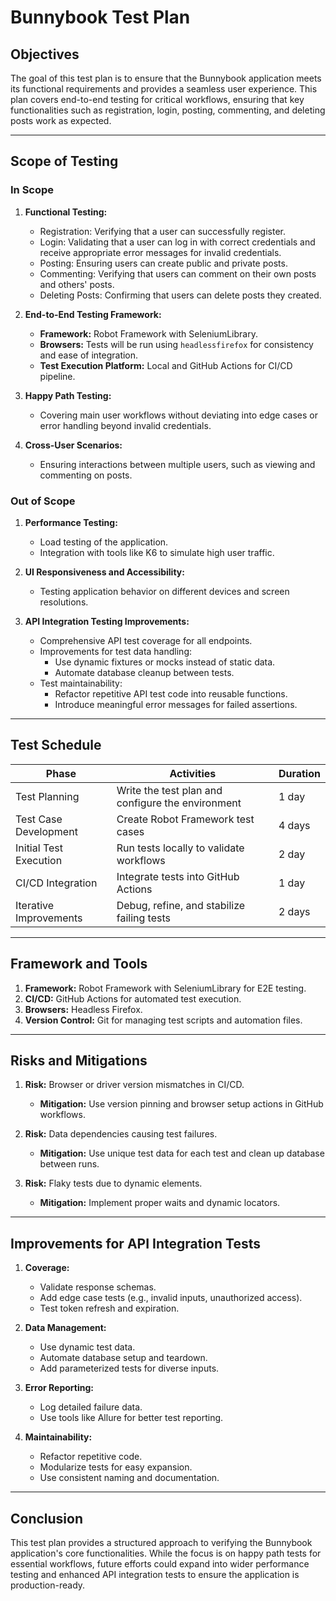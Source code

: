 # Bunnybook Test Plan

## Objectives
The goal of this test plan is to ensure that the Bunnybook application meets its functional requirements and provides a seamless user experience. This plan covers end-to-end testing for critical workflows, ensuring that key functionalities such as registration, login, posting, commenting, and deleting posts work as expected.

---

## Scope of Testing

### **In Scope**
1. **Functional Testing:**
   - Registration: Verifying that a user can successfully register.
   - Login: Validating that a user can log in with correct credentials and receive appropriate error messages for invalid credentials.
   - Posting: Ensuring users can create public and private posts.
   - Commenting: Verifying that users can comment on their own posts and others' posts.
   - Deleting Posts: Confirming that users can delete posts they created.

2. **End-to-End Testing Framework:**
   - **Framework:** Robot Framework with SeleniumLibrary.
   - **Browsers:** Tests will be run using `headlessfirefox` for consistency and ease of integration.
   - **Test Execution Platform:** Local and GitHub Actions for CI/CD pipeline.

3. **Happy Path Testing:** 
   - Covering main user workflows without deviating into edge cases or error handling beyond invalid credentials.

4. **Cross-User Scenarios:**
   - Ensuring interactions between multiple users, such as viewing and commenting on posts.

### **Out of Scope**
1. **Performance Testing:**
   - Load testing of the application.
   - Integration with tools like K6 to simulate high user traffic.

2. **UI Responsiveness and Accessibility:**
   - Testing application behavior on different devices and screen resolutions.

3. **API Integration Testing Improvements:**
   - Comprehensive API test coverage for all endpoints.
   - Improvements for test data handling:
     - Use dynamic fixtures or mocks instead of static data.
     - Automate database cleanup between tests.
   - Test maintainability:
     - Refactor repetitive API test code into reusable functions.
     - Introduce meaningful error messages for failed assertions.

---

## Test Schedule
| **Phase**               | **Activities**                                   | **Duration**    |
|--------------------------|-------------------------------------------------|-----------------|
| Test Planning            | Write the test plan and configure the environment | 1 day           |
| Test Case Development    | Create Robot Framework test cases               | 4 days          |
| Initial Test Execution   | Run tests locally to validate workflows         | 2 day           |
| CI/CD Integration        | Integrate tests into GitHub Actions             | 1 day           |
| Iterative Improvements   | Debug, refine, and stabilize failing tests       | 2 days        |

---

## Framework and Tools
1. **Framework:** Robot Framework with SeleniumLibrary for E2E testing.
2. **CI/CD:** GitHub Actions for automated test execution.
3. **Browsers:** Headless Firefox.
4. **Version Control:** Git for managing test scripts and automation files.

---

## Risks and Mitigations
1. **Risk:** Browser or driver version mismatches in CI/CD.
   - **Mitigation:** Use version pinning and browser setup actions in GitHub workflows.
   
2. **Risk:** Data dependencies causing test failures.
   - **Mitigation:** Use unique test data for each test and clean up database between runs.

3. **Risk:** Flaky tests due to dynamic elements.
   - **Mitigation:** Implement proper waits and dynamic locators.

---

## Improvements for API Integration Tests
1. **Coverage:**
   - Validate response schemas.
   - Add edge case tests (e.g., invalid inputs, unauthorized access).
   - Test token refresh and expiration.

2. **Data Management:**
   - Use dynamic test data.
   - Automate database setup and teardown.
   - Add parameterized tests for diverse inputs.

3. **Error Reporting:**
   - Log detailed failure data.
   - Use tools like Allure for better test reporting.

4. **Maintainability:**
   - Refactor repetitive code.
   - Modularize tests for easy expansion.
   - Use consistent naming and documentation.

---

## Conclusion
This test plan provides a structured approach to verifying the Bunnybook application's core functionalities. While the focus is on happy path tests for essential workflows, future efforts could expand into wider performance testing and enhanced API integration tests to ensure the application is production-ready.
